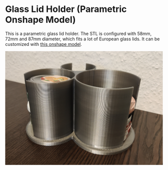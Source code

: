 # Glass Lid Holder (Parametric Onshape Model)

<p>This is a parametric glass lid holder. The STL is configured with 58mm, 72mm and 87mm diameter, which fits a lot of European glass lids. It can be customized with <a href="https://cad.onshape.com/documents/f3f531d5ad67c7d45c9c6ebb/w/62c690bb11dcd58103542ee3/e/e4f3566046f6b8a7190bfcb2?renderMode=0&amp;uiState=6507281d72db3c731d5d4b12">this onshape model</a>.</p>

![images/img_20230917_182135.jpg](images/img_20230917_182135.jpg)
